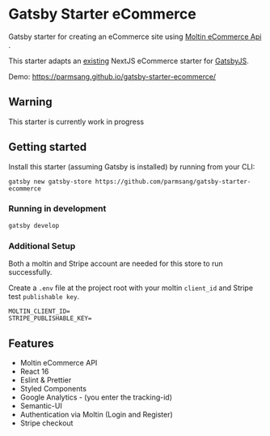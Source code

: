 # Gatsby Starter eCommerce

Gatsby starter for creating an eCommerce site using [Moltin eCommerce Api ](https://moltin.com/).

This starter adapts an [existing](https://github.com/moltin-examples/nextjs-demo-store) NextJS eCommerce starter for [GatsbyJS](https://www.gatsbyjs.org/).

Demo: <https://parmsang.github.io/gatsby-starter-ecommerce/>


## Warning

This starter is currently work in progress

## Getting started

Install this starter (assuming Gatsby is installed) by running from your CLI:

`gatsby new gatsby-store https://github.com/parmsang/gatsby-starter-ecommerce`

### Running in development

`gatsby develop`

### Additional Setup

Both a moltin and Stripe account are needed for this store to run successfully.

Create a `.env` file at the project root with your moltin `client_id` and Stripe test `publishable key`.

```dosini
MOLTIN_CLIENT_ID=
STRIPE_PUBLISHABLE_KEY=
```

## Features

- Moltin eCommerce API
- React 16
- Eslint & Prettier
- Styled Components
- Google Analytics - (you enter the tracking-id)
- Semantic-UI
- Authentication via Moltin (Login and Register)
- Stripe checkout
